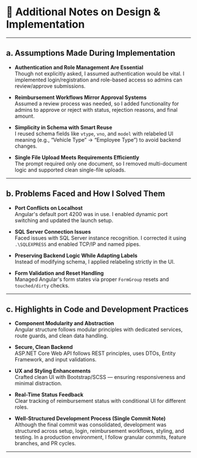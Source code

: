 # 💬 Additional Notes on Design & Implementation

---

## a. Assumptions Made During Implementation

- **Authentication and Role Management Are Essential**  
  Though not explicitly asked, I assumed authentication would be vital. I implemented login/registration and role-based access so admins can review/approve submissions.

- **Reimbursement Workflows Mirror Approval Systems**  
  Assumed a review process was needed, so I added functionality for admins to approve or reject with status, rejection reasons, and final amount.

- **Simplicity in Schema with Smart Reuse**  
  I reused schema fields like `vtype`, `vno`, and `model` with relabeled UI meaning (e.g., “Vehicle Type” → “Employee Type”) to avoid backend changes.

- **Single File Upload Meets Requirements Efficiently**  
  The prompt required only one document, so I removed multi-document logic and supported clean single-file uploads.

---

## b. Problems Faced and How I Solved Them

- **Port Conflicts on Localhost**  
  Angular's default port 4200 was in use. I enabled dynamic port switching and updated the launch setup.

- **SQL Server Connection Issues**  
  Faced issues with SQL Server instance recognition. I corrected it using `.\SQLEXPRESS` and enabled TCP/IP and named pipes.

- **Preserving Backend Logic While Adapting Labels**  
  Instead of modifying schema, I applied relabeling strictly in the UI.

- **Form Validation and Reset Handling**  
  Managed Angular's form states via proper `FormGroup` resets and `touched/dirty` checks.

---

## c. Highlights in Code and Development Practices

- **Component Modularity and Abstraction**  
  Angular structure follows modular principles with dedicated services, route guards, and clean data handling.

- **Secure, Clean Backend**  
  ASP.NET Core Web API follows REST principles, uses DTOs, Entity Framework, and input validations.

- **UX and Styling Enhancements**  
  Crafted clean UI with Bootstrap/SCSS — ensuring responsiveness and minimal distraction.

- **Real-Time Status Feedback**  
  Clear tracking of reimbursement status with conditional UI for different roles.

- **Well-Structured Development Process (Single Commit Note)**  
  Although the final commit was consolidated, development was structured across setup, login, reimbursement workflows, styling, and testing. In a production environment, I follow granular commits, feature branches, and PR cycles.

---